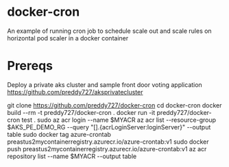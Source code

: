 # docker-cron
An example of running cron job to schedule scale out and scale rules on horizontal pod scaler in a docker container

# Prereqs
Deploy a private aks cluster and sample front door voting application 
https://github.com/preddy727/aksprivatecluster


git clone https://github.com/preddy727/docker-cron
cd docker-cron
docker build --rm -t preddy727/docker-cron .
docker run -it preddy727/docker-cron test .
sudo az acr login --name $MYACR
az acr list --resource-group $AKS_PE_DEMO_RG --query "[].{acrLoginServer:loginServer}" --output table
sudo docker tag azure-crontab preastus2mycontainerregistry.azurecr.io/azure-crontab:v1
sudo docker push preastus2mycontainerregistry.azurecr.io/azure-crontab:v1
az acr repository list --name $MYACR --output table

